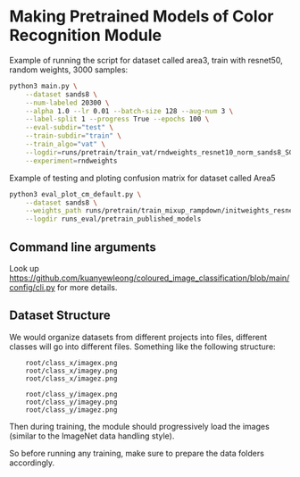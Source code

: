 # Making Pretrained Models of Color Recognition Module

Example of running the script for dataset called area3, train with resnet50, random weights, 3000 samples:
```bash
python3 main.py \
    --dataset sands8 \
    --num-labeled 20300 \
    --alpha 1.0 --lr 0.01 --batch-size 128 --aug-num 3 \
    --label-split 1 --progress True --epochs 100 \
    --eval-subdir="test" \
    --train-subdir="train" \
    --train_algo="vat" \
    --logdir=runs/pretrain/train_vat/rndweights_resnet10_norm_sands8_SGD \
    --experiment=rndweights
```

Example of testing and ploting confusion matrix for dataset called Area5
```bash
python3 eval_plot_cm_default.py \
    --dataset sands8 \
    --weights_path runs/pretrain/train_mixup_rampdown/initweights_resnet50_norm_sands8/state_dict_epoch_100.pth \
    --logdir runs_eval/pretrain_published_models
```


## Command line arguments

Look up https://github.com/kuanyewleong/coloured_image_classification/blob/main/config/cli.py for more details.

## Dataset Structure
We would organize datasets from different projects into files, different classes will go into different files. Something like the following structure:
        
        root/class_x/imagex.png
        root/class_x/imagey.png
        root/class_x/imagez.png

        root/class_y/imagex.png
        root/class_y/imagey.png
        root/class_y/imagez.png

Then during training, the module should progressively load the images (similar to the ImageNet data handling style).

So before running any training, make sure to prepare the data folders accordingly.

